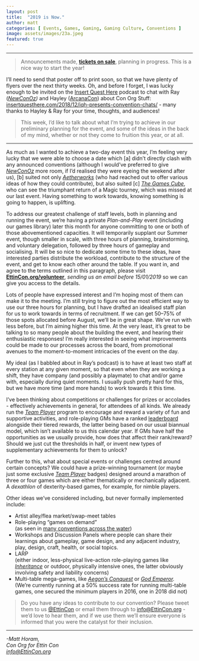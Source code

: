 ```yaml
---
layout: post
title:  "2019 is Now."
author: matt
categories: [ Events, Games, Gaming, Gaming Culture, Conventions ]
image: assets/images/23a.jpeg
featured: true
---
```


<section name="2a96" class="section section--body section--first"><div class="section-divider"><hr class="section-divider"></div><div class="section-content"><div class="section-inner sectionLayout--insetColumn"><blockquote name="16d0" id="16d0" class="graf graf--blockquote graf-after--h3">Announcements made, <a href="https://EttinCon.org/#tickets" data-href="https://EttinCon.org/#tickets" class="markup--anchor markup--blockquote-anchor" rel="noopener" target="_blank"><strong class="markup--strong markup--blockquote-strong">tickets on sale</strong></a>, planning in progress. This is a nice way to start the year!</blockquote>

<p name="3fb7" id="3fb7" class="graf graf--p graf-after--figure">I’ll need to send that poster off to print soon, so that we have plenty of flyers over the next thirty weeks. Oh, and before I forget, I was lucky enough to be invited on the <a href="http://insertquesthere.com/2018/12/iqh-presents-convention-chats/" data-href="http://insertquesthere.com/2018/12/iqh-presents-convention-chats/" class="markup--anchor markup--p-anchor" rel="noopener" target="_blank">Insert Quest Here</a> podcast to chat with Ray (<a href="https://www.newconoz.com/" data-href="https://www.newconoz.com/" class="markup--anchor markup--p-anchor" rel="noopener" target="_blank"><em class="markup--em markup--p-em">NewConOz</em></a><em class="markup--em markup--p-em">) </em>and Hayley (<a href="https://www.arcanacon.org/" data-href="https://www.arcanacon.org/" class="markup--anchor markup--p-anchor" rel="noopener" target="_blank">ArcanaCon</a>) about Con Org Stuff: <a href="http://insertquesthere.com/2018/12/iqh-presents-convention-chats/" data-href="http://insertquesthere.com/2018/12/iqh-presents-convention-chats/" class="markup--anchor markup--p-anchor" rel="nofollow noopener" target="_blank">insertquesthere.com/2018/12/iqh-presents-convention-chats/</a> - many thanks to Hayley &amp; Ray for your time, thoughts, and audiences!</p><blockquote name="fec9" id="fec9" class="graf graf--blockquote graf-after--p graf--trailing">This week, I’d like to talk about what I’m trying to achieve in our preliminary planning for the event, and some of the ideas in the back of my mind, whether or not they come to fruition this year, or at all.</blockquote></div></div></section><section name="34a7" class="section section--body"><div class="section-divider"><hr class="section-divider"></div><div class="section-content"><div class="section-inner sectionLayout--insetColumn"><p name="8b7e" id="8b7e" class="graf graf--p graf--leading">As much as I wanted to achieve a two-day event this year, I’m feeling very lucky that we were able to choose a date which [a] didn’t directly clash with any announced conventions (although I would’ve preferred to give <a href="https://www.newconoz.com/" data-href="https://www.newconoz.com/" class="markup--anchor markup--p-anchor" rel="noopener" target="_blank"><em class="markup--em markup--p-em">NewConOz</em></a> more room, if I’d realised they were eyeing the weekend after us), [b] suited not only <a href="http://www.aetherworks.com.au/" data-href="http://www.aetherworks.com.au/" class="markup--anchor markup--p-anchor" rel="noopener" target="_blank"><em class="markup--em markup--p-em">Aetherworks</em></a><em class="markup--em markup--p-em"> </em>(who had reached out to offer various ideas of how they could contribute), but also suited [c] <a href="http://www.thegamescube.com" data-href="http://www.thegamescube.com" class="markup--anchor markup--p-anchor" rel="noopener" target="_blank"><em class="markup--em markup--p-em">The Games Cube</em></a>, who can see the triumphant return of a Magic tourney, which was missed at our last event. Having something to work towards, knowing something is going to happen, is uplifting.</p><p name="67d7" id="67d7" class="graf graf--p graf-after--p">To address our greatest challenge of staff levels, both in planning and running the event, we’re having a private <em class="markup--em markup--p-em">Plan-and-Play</em> event (including our games library) later this month for anyone committing to one or both of those abovementioned capacities. It will temporarily supplant our Summer event, though smaller in scale, with three hours of planning, brainstorming, and voluntary delegation, followed by three hours of gameplay and socialising. It will be so nice to dedicate some time to these ideas, have interested parties distribute the workload, contribute to the structure of the event, and get to know each other around the table. If you want in, and agree to the terms outlined in this paragraph, please visit <a href="https://EttinCon.org/volunteer" data-href="https://EttinCon.org/volunteer" class="markup--anchor markup--p-anchor" rel="noopener" target="_blank"><strong class="markup--strong markup--p-strong">EttinCon.org/volunteer</strong></a>, <em class="markup--em markup--p-em">sending us an email before 15/01/2019</em> so we can give you access to the details.</p><p name="678a" id="678a" class="graf graf--p graf-after--p">Lots of people have expressed interest and I’m hoping most of them can make it to the meeting. I’m still trying to figure out the most efficient way to use our three hours for planning, but I have drafted an idealised staff plan for us to work towards in terms of recruitment. If we can get 50–75% of those spots allocated before August, we’ll be in great shape. We’ve run with less before, but I’m aiming higher this time. At the very least, it’s great to be talking to so many people about the building the event, and hearing their enthusiastic responses! I’m really interested in seeing what improvements could be made to our processes across the board, from promotional avenues to the moment-to-moment intricacies of the event on the day.</p><p name="9044" id="9044" class="graf graf--p graf-after--p">My ideal (as I babbled about in Ray’s podcast) is to have at least two staff at every station at any given moment, so that even when they are working a shift, they have company (and possibly a playmate) to chat and/or game with, especially during quiet moments. I usually push pretty hard for this, but we have more time (and more hands) to work towards it this time.</p><p name="22d5" id="22d5" class="graf graf--p graf-after--p">I’ve been thinking about competitions or challenges for prizes or accolades - effectively achievements in general, for attendees of all kinds. We already run the <a href="https://EttinCon.org/team" data-href="https://EttinCon.org/team" class="markup--anchor markup--p-anchor" rel="noopener" target="_blank"><em class="markup--em markup--p-em">Team Player</em></a> program to encourage and reward a variety of fun and supportive activities, and role-playing GMs have a ranked <a href="https://EttinCon.org/GM/leaderboard" data-href="https://EttinCon.org/GM/leaderboard" class="markup--anchor markup--p-anchor" rel="noopener" target="_blank">leaderboard</a> alongside their tiered rewards, the latter being based on our usual biannual model, which isn’t available to us this calendar year. If GMs have half the opportunities as we usually provide, how does that affect their rank/reward? Should we just cut the thresholds in half, or invent new types of supplementary achievements for them to unlock?</p><p name="d317" id="d317" class="graf graf--p graf-after--p">Further to this, what about special events or challenges centred around certain concepts? We could have a prize-winning tournament (or maybe just some exclusive <a href="https://EttinCon.org/team" data-href="https://EttinCon.org/team" class="markup--anchor markup--p-anchor" rel="noopener" target="_blank"><em class="markup--em markup--p-em">Team Player</em></a> badges) designed around a marathon of three or four games which are either thematically or mechanically adjacent. A <em class="markup--em markup--p-em">dexathlon </em>of dexterity-based games, for example, for nimble players.</p><p name="7f49" id="7f49" class="graf graf--p graf-after--p">Other ideas we’ve considered including, but never formally implemented include:</p><ul class="postList"><li name="81fb" id="81fb" class="graf graf--li graf-after--p">Artist alley/flea market/swap-meet tables</li><li name="d846" id="d846" class="graf graf--li graf-after--li">Role-playing “games on demand” <br>(as seen in <a href="http://www.indiegamesondemand.org/" data-href="http://www.indiegamesondemand.org/" class="markup--anchor markup--li-anchor" rel="noopener" target="_blank">many conventions across the water</a>)</li><li name="9cdf" id="9cdf" class="graf graf--li graf-after--li">Workshops and Discussion Panels where people can share their learnings about gameplay, game design, and any adjacent industry, play, design, craft, health, or social topics.</li><li name="4197" id="4197" class="graf graf--li graf-after--li">LARP<br>(either indoor, less-physical live-action role-playing games like <a href="https://www.kickstarter.com/projects/burningwheel/inheritance-0" data-href="https://www.kickstarter.com/projects/burningwheel/inheritance-0" class="markup--anchor markup--li-anchor" rel="noopener" target="_blank"><em class="markup--em markup--li-em">Inheritance</em></a> or outdoor, physically intensive ones, the latter obviously involving safety and liability concerns)</li><li name="0864" id="0864" class="graf graf--li graf-after--li">Multi-table mega-games, like <a href="https://www.drivethrurpg.com/product/248012/Aegons-Conquest-MegaGame" data-href="https://www.drivethrurpg.com/product/248012/Aegons-Conquest-MegaGame" class="markup--anchor markup--li-anchor" rel="noopener" target="_blank"><em class="markup--em markup--li-em">Aegon’s Conquest</em></a> or <a href="http://www.godemperor.net/" data-href="http://www.godemperor.net/" class="markup--anchor markup--li-anchor" rel="noopener" target="_blank"><em class="markup--em markup--li-em">God Emperor</em></a><em class="markup--em markup--li-em">.<br></em>(We’re currently running at a 50% success rate for running multi-table games, one secured the minimum players in 2016, one in 2018 did not)</li></ul><blockquote name="90ad" id="90ad" class="graf graf--blockquote graf-after--li graf--trailing">Do you have any ideas to contribute to our convention? Please tweet them to us <a href="http://twitter.com/EttinCon" data-href="http://twitter.com/EttinCon" class="markup--anchor markup--blockquote-anchor" rel="noopener" target="_blank">@EttinCon</a> or email them through to <a href="mailto://info@EttinCon.org" data-href="mailto://info@EttinCon.org" class="markup--anchor markup--blockquote-anchor" rel="noopener" target="_blank">info@EttinCon.org</a> - we’d love to hear them, and if we use them we’ll ensure everyone is informed that you were the catalyst for their inclusion.</blockquote></div></div></section><section name="0ad4" class="section section--body section--last"><div class="section-divider"><hr class="section-divider"></div><div class="section-content"><div class="section-inner sectionLayout--insetColumn"><p name="d9e0" id="d9e0" class="graf graf--p graf--leading graf--trailing"><em class="markup--em markup--p-em">-Matt Horam,<br>Con Org for Ettin Con<br></em><a href="mailto:info@EttinCon.org" data-href="mailto:info@EttinCon.org" class="markup--anchor markup--p-anchor" target="_blank"><em class="markup--em markup--p-em">info@EttinCon.org</em></a></p></div></div></section>